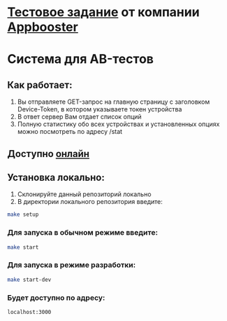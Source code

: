 # <a href='https://github.com/appbooster/test-assignments/blob/master/tasks/backend.md'>Тестовое задание</a> от компании <a href='https://appbooster.com/'>Appbooster</a>

# Система для AB-тестов

## Как работает:
1. Вы отправляете GET-запрос на главную страницу с заголовком Device-Token, в котором указываете токен устройства
2. В ответ сервер Вам отдает список опций
3. Полную статистику обо всех устройствах и установленных опциях можно посмотреть по адресу /stat

## Доступно <a href='https://test-task-node.herokuapp.com/'>онлайн</a>

## Установка локально:
1. Склонируйте данный репозиторий локально
2. В директории локального репозитория введите:
```bash
make setup
```
### Для запуска в обычном режиме введите:
```bash
make start
```
### Для запуска в режиме разработки:
```bash
make start-dev
```
### Будет доступно по адресу:
```bash
localhost:3000
```
